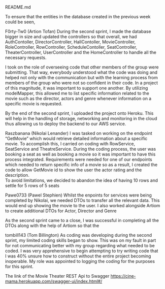 README.md

To ensure that the entities in the database created in the previous week could be seen, 

F0rty-Tw0 (Artion Tofan)
During the second sprint, I made the database bigger in size and updated the controllers so that overall, we had AuthContoller, DirectorController, HallContoller, MovieController, RoleController, RowController, ScheduleContoller, SeatController, TheaterController, UserController and the HomeController to handle all the necessary requests. 

I took on the role of overseeing code that other members of the group were submitting. That way, everybody understood what the code was doing and helped not only with the communication but with the learning process from members of the group who were not so confident in their code.  In a project of this magnitude, it was important to support one another. 
By utilizing modelMapper, this allowed me to list specific information related to the movie such as the director, actors and genre whenever information on a specific movie is requested. 

By the end of the second sprint, I uploaded the project onto Heroku. This will help in the handling of storage, networking and monitoring in the cloud thus allowing us to deploy the backend to our AWS service. 

Raszbanana (Nikolai Lenander)
I was tasked on working on the endpoint “GetMovie” which would retrieve detailed information about a specific movie. To accomplish this, I carried on coding with RowService, SeatService and TheatreService. During the coding process, the user was booking a seat as well as booking a movie so it was important to have this process integrated. Requirements were needed for one of our endpoints which needed to return specific info of a movie so as a result, I created the code to allow GetMovie id to show the user the actor rating and the description.   
To avoid limitations, we decided to abandon the idea of having 10 rows and settle for 5 rows of 5 seats


Pawe0733 (Pawel Stephien)
Whilst the enpoints for services were being completed by Nikolai, we needed DTOs to transfer all the relevant data. This would end up showing the movie to the user.  I also worked alongside Artiom to create additional DTOs for Actor, Director and Genre 
 
As the second sprint came to a close, I was successful in completing all the DTOs along with the help of Artiom so that the 

tombill143 (Tom Billington)
As coding was developing during the second sprint, my limited coding skills began to show. This was on my fault in part for not communicating better with my group regarding what needed to be coded. I was very apprehensive to begin attempting to try writing code that I was 40% unsure how to construct without the entire project becoming inoperable. 
My role was appointed to logging the coding for the purposes for this sprint. 


The link of the Movie Theater REST Api to Swagger
https://cine-mama.herokuapp.com/swagger-ui/index.html#/   

